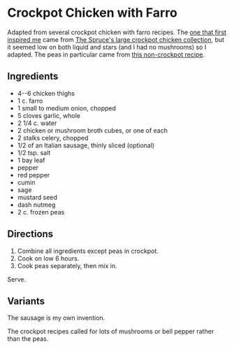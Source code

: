 # Crockpot Chicken with Farro

Adapted from several crockpot chicken with farro recipes.  The [one that first inspired me](https://www.thespruce.com/slow-cooker-chicken-with-farro-3994968) came from [The Spruce's large crockpot chicken collection](https://www.thespruce.com/favorite-slow-cooker-chicken-recipes-3054984), but it seemed low on both liquid and stars (and I had no mushrooms) so I adapted.  The peas in particular came from [this non-crockpot recipe](http://www.cookinglight.com/recipes/one-pot-chicken-farro).

## Ingredients

* 4--6 chicken thighs
* 1 c. farro
* 1 small to medium onion, chopped
* 5 cloves garlic, whole
* 2 1/4 c. water
* 2 chicken or mushroom broth cubes, or one of each
* 2 stalks celery, chopped
* 1/2 of an Italian sausage, thinly sliced (optional)
* 1/2 tsp. salt
* 1 bay leaf
* pepper
* red pepper
* cumin
* sage
* mustard seed
* dash nutmeg
* 2 c. frozen peas

## Directions

1. Combine all ingredients except peas in crockpot.
2. Cook on low 6 hours.
3. Cook peas separately, then mix in.

Serve.

## Variants

The sausage is my own invention.

The crockpot recipes called for lots of mushrooms or bell pepper rather than the peas.


